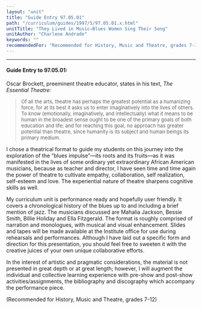 ```yaml
---
layout: "unit"
title: "Guide Entry 97.05.01"
path: "/curriculum/guides/1997/5/97.05.01.x.html"
unitTitle: "They Lived in Music—Blues Women Sing Their Song"
unitAuthor: "Charlene Andrade"
keywords: ""
recommendedFor: "Recommended for History, Music and Theatre, grades 7-12"
---
```

<body>
<hr/>
<h4>
Guide Entry to 97.05.01:
</h4>
Oscar Brockett, preeminent theatre educator, states in his text,
<i>
The Essential
</i>
<i>
Theatre:
</i>
<blockquote>
<font size="-1">
Of all the arts, theatre has perhaps the greatest potential as a humanizing force, for at its best it asks us to enter imaginatively into the lives of others. To know (emotionally, imaginatively, and intellectually) what it means to be human in the broadest sense ought to be one of the primary goals of both education and life; and for reaching this goal, no approach has greater potential than theatre, since humanity is its subject and human beings its primary medium.
</font>
</blockquote>
I chose a theatrical format to guide my students on this journey into the exploration of the “blues impulse”—its roots and its fruits—as it was manifested in the lives of some ordinary yet extraordinary African American musicians, because as teacher and director, I have seen time and time again the power of theatre to cultivate empathy, collaboration, self realization, self-esteem and love. The experiential nature of theatre sharpens cognitive skills as well.
<p>
My curriculum unit is performance ready and hopefully user friendly. It covers a chronological history of the blues up to and including a brief mention of jazz. The musicians discussed are Mahalia Jackson, Bessie Smith, Billie Holiday and Ella Fitzgerald. The format is roughly comprised of narration and monologues, with musical and visual enhancement. Slides and tapes will be made available at the Institute office for use during rehearsals and performances. Although I have laid out a specific form and direction for this presentation, you should feel free to sweeten it with the creative juices of your own unique collaborative efforts.
</p>
<p>
In the interest of artistic and pragmatic considerations, the material is not presented in great depth or at great length; however, I will augment the individual and collective learning experience with pre-show and post-show activities/assignments, the bibliography and discography which accompany the performance piece.
</p>
<p>
(Recommended for History, Music and Theatre, grades 7-12)
</p>
</body>
